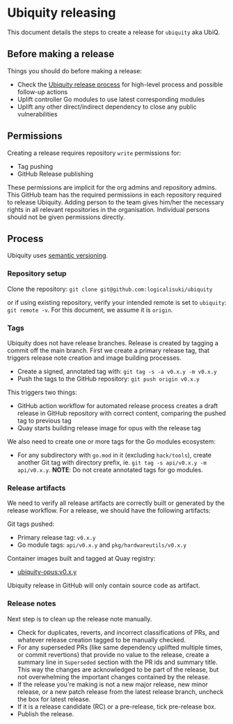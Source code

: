 # Ubiquity releasing

This document details the steps to create a release for
`ubiquity` aka UbiQ.

## Before making a release

Things you should do before making a release:

- Check the
  [Ubiquity release process](releasing.md)
  for high-level process and possible follow-up actions
- Uplift controller Go modules to use latest corresponding modules
- Uplift any other direct/indirect dependency to close any public
  vulnerabilities

## Permissions

Creating a release requires repository `write` permissions for:

- Tag pushing
- GitHub Release publishing

These permissions are implicit for the org admins and repository admins.
This GitHub team has the required permissions in each repository
required to release Ubiquity. Adding person to the team gives him/her the necessary
rights in all relevant repositories in the organisation. Individual persons
should not be given permissions directly.

## Process

Ubiquity uses [semantic versioning](https://semver.org).

### Repository setup

Clone the repository:
`git clone git@github.com:logicalisuki/ubiquity`

or if using existing repository, verify your intended remote is set to
`ubiquity`: `git remote -v`. For this document, we assume it is `origin`.

### Tags

Ubiquity does not have release branches. Release is created by tagging a commit off
the main branch. First we create a primary release tag, that triggers release
note creation and image building processes.

- Create a signed, annotated tag with: `git tag -s -a v0.x.y -m v0.x.y`
- Push the tags to the GitHub repository: `git push origin v0.x.y`

This triggers two things:

- GitHub action workflow for automated release process creates a draft release
  in GitHub repository with correct content, comparing the pushed tag to
  previous tag
- Quay starts building release image for opus with the release tag

We also need to create one or more tags for the Go modules ecosystem:

- For any subdirectory with `go.mod` in it (excluding `hack/tools`), create
  another Git tag with directory prefix, ie.
  `git tag -s api/v0.x.y -m api/v0.x.y`.
  **NOTE**: Do not create annotated tags for go modules.

### Release artifacts

We need to verify all release artifacts are correctly built or generated by
the release workflow. For a release, we should have the following artifacts:

Git tags pushed:

- Primary release tag: `v0.x.y`
- Go module tags: `api/v0.x.y` and `pkg/hardwareutils/v0.x.y`

Container images built and tagged at Quay registry:

- [ubiquity-opus:v0.x.y](https://quay.io/repository/logicalis/ubiquity-opus?tab=tags)

Ubiquity release in GitHub will only contain source code as artifact.

### Release notes

Next step is to clean up the release note manually.

- Check for duplicates, reverts, and incorrect classifications of PRs, and
  whatever release creation tagged to be manually checked.
- For any superseded PRs (like same dependency uplifted multiple times, or
  commit revertions) that provide no value to the release, create a summary
  line in `Superseded` section with the PR ids and summary title. This way the
  changes are acknowledged to be part of the release, but not overwhelming the
  important changes contained by the release.
- If the release you're making is not a new major release, new minor release,
  or a new patch release from the latest release branch, uncheck the box for
  latest release.
- If it is a release candidate (RC) or a pre-release, tick pre-release box.
- Publish the release.